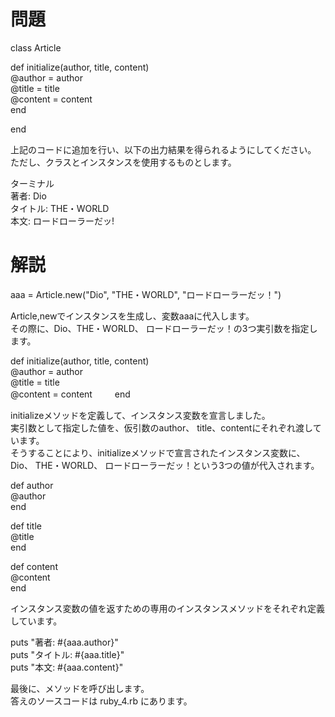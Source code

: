 # 問題
  
class Article  
  
  def initialize(author, title, content)  
    @author = author  
    @title = title  
    @content = content  
  end  
  
end  
  
上記のコードに追加を行い、以下の出力結果を得られるようにしてください。  
ただし、クラスとインスタンスを使用するものとします。  
  
ターミナル  
  著者: Dio  
  タイトル: THE・WORLD  
  本文: ロードローラーだッ!  
  
# 解説  
  
aaa = Article.new("Dio", "THE・WORLD", "ロードローラーだッ！")  
  
Article,newでインスタンスを生成し、変数aaaに代入します。  
その際に、Dio、THE・WORLD、 ロードローラーだッ！の3つ実引数を指定します。  
  
  
def initialize(author, title, content)  
  @author = author  
  @title = title  
  @content = content  　　
end
  
initializeメソッドを定義して、インスタンス変数を宣言しました。  
実引数として指定した値を、仮引数のauthor、 title、contentにそれぞれ渡しています。  
そうすることにより、initializeメソッドで宣言されたインスタンス変数に、  
Dio、 THE・WORLD、 ロードローラーだッ！という3つの値が代入されます。  
  

def author  
  @author  
end  
  
def title  
  @title  
end  
  
def content  
  @content  
end  
  
インスタンス変数の値を返すための専用のインスタンスメソッドをそれぞれ定義しています。  
  
  
puts "著者: #{aaa.author}"  
puts "タイトル: #{aaa.title}"  
puts "本文: #{aaa.content}"  
  
最後に、メソッドを呼び出します。  
答えのソースコードは ruby_4.rb にあります。  